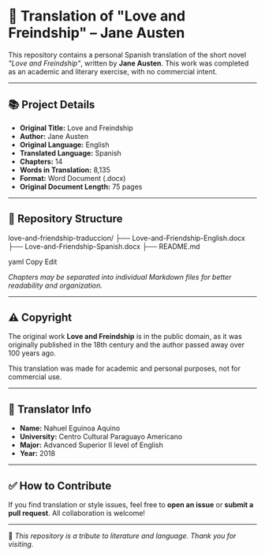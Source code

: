 
# 📖 Translation of "Love and Freindship" – Jane Austen

This repository contains a personal Spanish translation of the short novel _"Love and Freindship"_, written by **Jane Austen**. This work was completed as an academic and literary exercise, with no commercial intent.

---

## 📚 Project Details

- **Original Title:** Love and Freindship  
- **Author:** Jane Austen  
- **Original Language:** English  
- **Translated Language:** Spanish  
- **Chapters:** 14  
- **Words in Translation:** 8,135  
- **Format:** Word Document (.docx)  
- **Original Document Length:** 75 pages  

---

## 📁 Repository Structure

love-and-friendship-traduccion/
├── Love-and-Friendship-English.docx
├── Love-and-Friendship-Spanish.docx
├── README.md

yaml
Copy
Edit

_Chapters may be separated into individual Markdown files for better readability and organization._

---

## ⚠️ Copyright

The original work **Love and Freindship** is in the public domain, as it was originally published in the 18th century and the author passed away over 100 years ago.

This translation was made for academic and personal purposes, not for commercial use.

---

## 👤 Translator Info

- **Name:** Nahuel Eguinoa Aquino 
- **University:** Centro Cultural Paraguayo Americano 
- **Major:** Advanced Superior II level of English 
- **Year:** 2018  

---

## ✅ How to Contribute

If you find translation or style issues, feel free to **open an issue** or **submit a pull request**. All collaboration is welcome!

---

📌 _This repository is a tribute to literature and language. Thank you for visiting._

    
